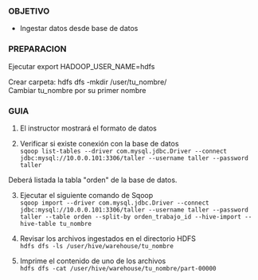 ### OBJETIVO
* Ingestar datos desde base de datos

### PREPARACION 
Ejecutar export HADOOP_USER_NAME=hdfs

Crear carpeta:
hdfs dfs -mkdir /user/tu_nombre/  
Cambiar tu_nombre por su primer nombre

### GUIA
1. El instructor mostrará el formato de datos

2. Verificar si existe conexión con la base de datos    
`sqoop list-tables --driver com.mysql.jdbc.Driver --connect jdbc:mysql://10.0.0.101:3306/taller --username taller --password taller`

Deberá listada la tabla "orden" de la base de datos.  

3. Ejecutar el siguiente comando de Sqoop  
`sqoop import --driver com.mysql.jdbc.Driver --connect jdbc:mysql://10.0.0.101:3306/taller --username taller --password taller --table orden --split-by orden_trabajo_id --hive-import --hive-table tu_nombre`

4. Revisar los archivos ingestados en el directorio HDFS  
`hdfs dfs -ls /user/hive/warehouse/tu_nombre`

5. Imprime el contenido de uno de los archivos  
`hdfs dfs -cat /user/hive/warehouse/tu_nombre/part-00000`


